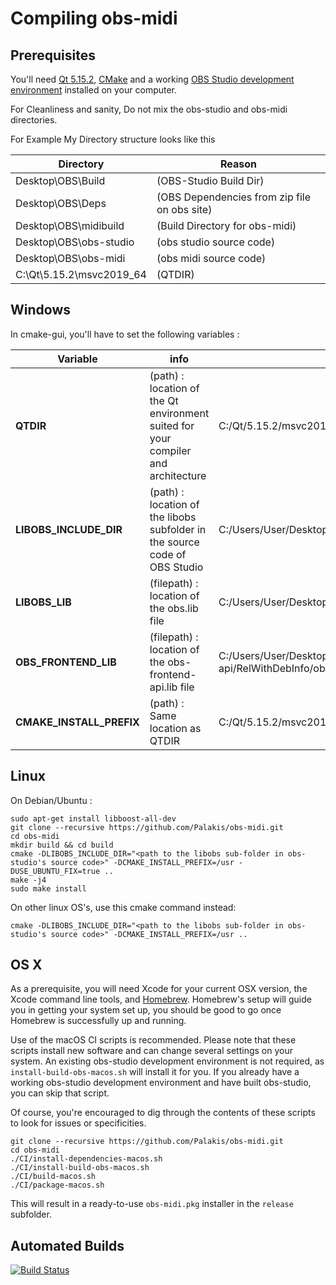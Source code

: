 # Compiling obs-midi

## Prerequisites

You'll need [Qt 5.15.2](https://download.qt.io/official_releases/qt/5.15/),
[CMake](https://cmake.org/download/) and a working [OBS Studio development environment](https://obsproject.com/wiki/install-instructions) installed on your
computer.

For Cleanliness and sanity, Do not mix the obs-studio and obs-midi directories. 

For Example My Directory structure looks like this


|Directory | Reason|
|-----------|----------|
| Desktop\OBS\Build| (OBS-Studio Build Dir) |
| Desktop\OBS\Deps | (OBS Dependencies from zip file on obs site) |
| Desktop\OBS\midibuild | (Build Directory for obs-midi) |
| Desktop\OBS\obs-studio | (obs studio source code) |
| Desktop\OBS\obs-midi | (obs midi source code) |
| C:\Qt\5.15.2\msvc2019_64 | (QTDIR) |


## Windows

In cmake-gui, you'll have to set the following variables :

| Variable | info | Example Path |
|----------|-------|-----------|
| **QTDIR**                      | (path) : location of the Qt environment suited for your compiler and architecture     | C:/Qt/5.15.2/msvc2019_64|
| **LIBOBS_INCLUDE_DIR**         | (path) : location of the libobs subfolder in the source code of OBS Studio            | C:/Users/User/Desktop/OBS/obs-studio/libobs |
| **LIBOBS_LIB**                 | (filepath) : location of the obs.lib file                                             | C:/Users/User/Desktop/OBS/build/libobs/RelWithDebInfo/obs.lib|
| **OBS_FRONTEND_LIB**           | (filepath) : location of the obs-frontend-api.lib file                                | C:/Users/User/Desktop/OBS/build/UI/obs-frontend-api/RelWithDebInfo/obs-frontend-api.lib|
| **CMAKE_INSTALL_PREFIX**       | (path) : Same location as QTDIR                                                       | C:/Qt/5.15.2/msvc2019_64|


## Linux

On Debian/Ubuntu :

```shell
sudo apt-get install libboost-all-dev
git clone --recursive https://github.com/Palakis/obs-midi.git
cd obs-midi
mkdir build && cd build
cmake -DLIBOBS_INCLUDE_DIR="<path to the libobs sub-folder in obs-studio's source code>" -DCMAKE_INSTALL_PREFIX=/usr -DUSE_UBUNTU_FIX=true ..
make -j4
sudo make install
```

On other linux OS's, use this cmake command instead:

```shell
cmake -DLIBOBS_INCLUDE_DIR="<path to the libobs sub-folder in obs-studio's source code>" -DCMAKE_INSTALL_PREFIX=/usr ..
```

## OS X

As a prerequisite, you will need Xcode for your current OSX version, the Xcode command line tools, and [Homebrew](https://brew.sh/).
Homebrew's setup will guide you in getting your system set up, you should be good to go once Homebrew is successfully up and running.

Use of the macOS CI scripts is recommended. Please note that these
scripts install new software and can change several settings on your system. An
existing obs-studio development environment is not required, as
`install-build-obs-macos.sh` will install it for you. If you already have a
working obs-studio development environment and have built obs-studio, you can
skip that script.

Of course, you're encouraged to dig through the contents of these scripts to
look for issues or specificities.

```shell
git clone --recursive https://github.com/Palakis/obs-midi.git
cd obs-midi
./CI/install-dependencies-macos.sh
./CI/install-build-obs-macos.sh
./CI/build-macos.sh
./CI/package-macos.sh
```

This will result in a ready-to-use `obs-midi.pkg` installer in the `release` subfolder.

## Automated Builds

[![Build Status](https://dev.azure.com/Palakis/obs-midi/_apis/build/status/Palakis.obs-midi?branchName=4.x-current)](https://dev.azure.com/Palakis/obs-midi/_build/latest?definitionId=2&branchName=4.x-current)
